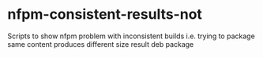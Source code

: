 # nfpm-consistent-results-not
Scripts to show nfpm problem with inconsistent builds i.e. trying to package same content produces different size result deb package
